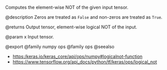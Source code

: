 Computes the element-wise NOT of the given input tensor.

@description
Zeros are treated as `False` and non-zeros are treated as `True`.

@returns
    Output tensor, element-wise logical NOT of the input.

@param x
Input tensor.

@export
@family numpy ops
@family ops
@seealso
+ <https:/keras.io/keras_core/api/ops/numpy#logicalnot-function>
+ <https://www.tensorflow.org/api_docs/python/tf/keras/ops/logical_not>

